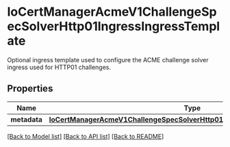 # IoCertManagerAcmeV1ChallengeSpecSolverHttp01IngressIngressTemplate

Optional ingress template used to configure the ACME challenge solver ingress used for HTTP01 challenges.
## Properties
Name | Type | Description | Notes
------------ | ------------- | ------------- | -------------
**metadata** | [**IoCertManagerAcmeV1ChallengeSpecSolverHttp01IngressIngressTemplateMetadata**](IoCertManagerAcmeV1ChallengeSpecSolverHttp01IngressIngressTemplateMetadata.md) |  | [optional] 

[[Back to Model list]](../README.md#documentation-for-models) [[Back to API list]](../README.md#documentation-for-api-endpoints) [[Back to README]](../README.md)


